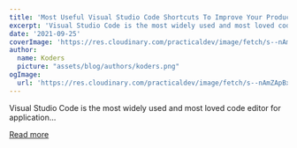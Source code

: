 ```yaml
---
title: 'Most Useful Visual Studio Code Shortcuts To Improve Your Productivity'
excerpt: 'Visual Studio Code is the most widely used and most loved code editor for application...'
date: '2021-09-25'
coverImage: 'https://res.cloudinary.com/practicaldev/image/fetch/s--nAmZApBx--/c_imagga_scale,f_auto,fl_progressive,h_420,q_auto,w_1000/https://dev-to-uploads.s3.amazonaws.com/uploads/articles/0a9symfb5glhp0ggi6rq.jpeg'
author:
  name: Koders
  picture: "assets/blog/authors/koders.png"
ogImage:
  url: 'https://res.cloudinary.com/practicaldev/image/fetch/s--nAmZApBx--/c_imagga_scale,f_auto,fl_progressive,h_420,q_auto,w_1000/https://dev-to-uploads.s3.amazonaws.com/uploads/articles/0a9symfb5glhp0ggi6rq.jpeg'
---
```


Visual Studio Code is the most widely used and most loved code editor for application...

[Read more](https://dev.to/myogeshchavan97/most-useful-visual-studio-code-shortcuts-to-improve-your-productivity-2kh4)
